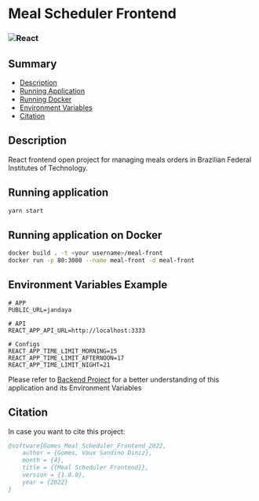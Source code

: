 # Meal Scheduler Frontend

### ![React](https://img.shields.io/badge/react-%2320232a.svg?style=for-the-badge&logo=react&logoColor=%2361DAFB)

## Summary

- [Description](#description)
- [Running Application](#running-application)
- [Running Docker](#running-application-on-docker)
- [Environment Variables](#environment-variables)
- [Citation](#citation)

## Description

React frontend open project for managing meals orders in Brazilian Federal Institutes of Technology.

## Running application

```sh
yarn start
```

## Running application on Docker

```sh
docker build . -t <your username>/meal-front
docker run -p 80:3000 --name meal-front -d meal-front
```

## Environment Variables Example

```
# APP
PUBLIC_URL=jandaya

# API
REACT_APP_API_URL=http://localhost:3333

# Configs
REACT_APP_TIME_LIMIT_MORNING=15
REACT_APP_TIME_LIMIT_AFTERNOON=17
REACT_APP_TIME_LIMIT_NIGHT=21
```

Please refer to [Backend Project](https://github.com/vauxgomes/meal-scheduler-backend) for a better understanding of this application and its Environment Variables

## Citation

In case you want to cite this project:

```bibtex
@software{Gomes_Meal_Scheduler_Frontend_2022,
    author = {Gomes, Vaux Sandino Diniz},
    month = {4},
    title = {{Meal Scheduler Frontend}},
    version = {1.0.0},
    year = {2022}
}
```
